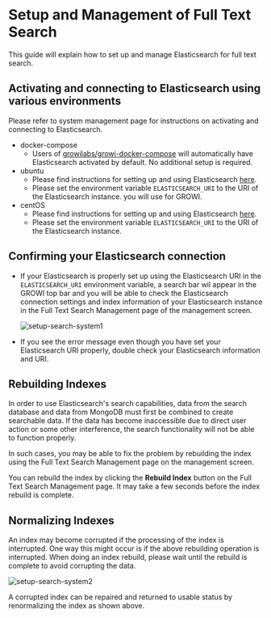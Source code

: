 # Setup and Management of Full Text Search

This guide will explain how to set up and manage Elasticsearch for full text search.

<ContextualBlock context="docs-growi-org">

## Activating and connecting to Elasticsearch using various environments

Please refer to system management page for instructions on activating and connecting to Elasticsearch.

- docker-compose
  - Users of [growilabs/growi-docker-compose](https://github.com/growilabs/growi-docker-compose) will automatically have Elasticsearch activated by default. No additional setup is required.
- ubuntu
  - Please find instructions for setting up and using Elasticsearch [here](/en/admin-guide/getting-started/ubuntu-server.html#elasticsearch).
  - Please set the environment variable `ELASTICSEARCH_URI` to the URI of the Elasticsearch instance. you will use for GROWI.
- centOS
  - Please find instructions for setting up and using Elasticsearch [here](/en/admin-guide/getting-started/centos.html#elasticsearch).
  - Please set the environment variable `ELASTICSEARCH_URI` to the URI of the Elasticsearch instance.

</ContextualBlock>

## Confirming your Elasticsearch connection

- If your Elasticsearch is properly set up using the Elasticsearch URI in the `ELASTICSEARCH_URI` environment variable, a search bar wil appear in the GROWI top bar and you will be able to check the Elasticsearch connection settings and index information of your Elasticsearch instance in the Full Text Search Management page of the management screen.

  <img :src="$withBase('/assets/images/en/setup-search-system1.png')" alt="setup-search-system1">

- If you see the error message even though you have set your Elasticsearch URI properly, double check your Elasticsearch information and URI.


## Rebuilding Indexes

In order to use Elasticsearch's search capabilities, data from the search database and data from MongoDB must first be combined to create searchable data. If the data has become inaccessible due to direct user action or some other interference, the search functionality will not be able to function properly.

In such cases, you may be able to fix the problem by rebuilding the index using the Full Text Search Management page on the management screen.

You can rebuild the index by clicking the **Rebuild Index** button on the Full Text Search Management page. It may take a few seconds before the index rebuild is complete.

## Normalizing Indexes

An index may become corrupted if the processing of the index is interrupted. One way this might occur is if the above rebuilding operation is interrupted. When doing an index rebuild, please wait until the rebuild is complete to avoid corrupting the data.

<img :src="$withBase('/assets/images/en/setup-search-system2.png')" alt="setup-search-system2">

A corrupted index can be repaired and returned to usable status by renormalizing the index as shown above.
